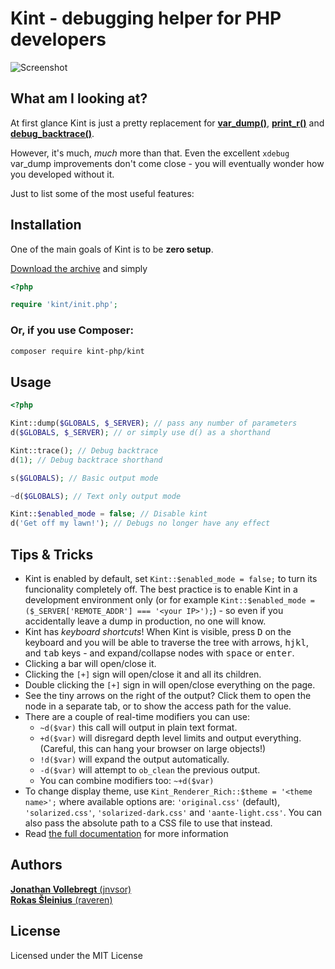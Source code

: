 # Kint - debugging helper for PHP developers

![Screenshot](https://kint-php.github.io/kint/img/preview.png)

## What am I looking at?

At first glance Kint is just a pretty replacement for **[var_dump()](http://php.net/manual/en/function.var-dump.php)**, **[print_r()](http://php.net/manual/en/function.print-r.php)** and **[debug_backtrace()](http://php.net/manual/en/function.debug-backtrace.php)**.

However, it's much, *much* more than that. Even the excellent `xdebug` var_dump improvements don't come close - you will eventually wonder how you developed without it. 

Just to list some of the most useful features:

## Installation

One of the main goals of Kint is to be **zero setup**.

[Download the archive](https://github.com/kint-php/kint/archive/master.zip) and simply
```php
<?php

require 'kint/init.php';
```

### Or, if you use Composer:

```bash
composer require kint-php/kint
```

## Usage

```php
<?php

Kint::dump($GLOBALS, $_SERVER); // pass any number of parameters
d($GLOBALS, $_SERVER); // or simply use d() as a shorthand

Kint::trace(); // Debug backtrace
d(1); // Debug backtrace shorthand

s($GLOBALS); // Basic output mode

~d($GLOBALS); // Text only output mode

Kint::$enabled_mode = false; // Disable kint
d('Get off my lawn!'); // Debugs no longer have any effect
```

## Tips & Tricks

* Kint is enabled by default, set `Kint::$enabled_mode = false;` to turn its funcionality completely off. The best practice is to enable Kint in a development environment only (or for example `Kint::$enabled_mode = ($_SERVER['REMOTE_ADDR'] === '<your IP>');`) - so even if you accidentally leave a dump in production, no one will know.
* Kint has *keyboard shortcuts*! When Kint is visible, press <kbd>D</kbd> on the keyboard and you will be able to traverse the tree with arrows, <kbd>h</kbd><kbd>j</kbd><kbd>k</kbd><kbd>l</kbd>, and <kbd>tab</kbd> keys - and expand/collapse nodes with <kbd>space</kbd> or <kbd>enter</kbd>.
* Clicking a bar will open/close it.
* Clicking the `[+]` sign will open/close it and all its children.
* Double clicking the `[+]` sign in will open/close everything on the page.
* See the tiny arrows on the right of the output? Click them to open the node in a separate tab, or to show the access path for the value.
* There are a couple of real-time modifiers you can use:
  * `~d($var)` this call will output in plain text format.
  * `+d($var)` will disregard depth level limits and output everything. (Careful, this can hang your browser on large objects!)
  * `!d($var)` will expand the output automatically.
  * `-d($var)` will attempt to `ob_clean` the previous output.
  * You can combine modifiers too: `~+d($var)`
* To change display theme, use `Kint_Renderer_Rich::$theme = '<theme name>';` where available options are: `'original.css'` (default), `'solarized.css'`, `'solarized-dark.css'` and `'aante-light.css'`. You can also pass the absolute path to a CSS file to use that instead.
* Read [the full documentation](https://kint-php.github.io/kint/) for more information

## Authors

[**Jonathan Vollebregt** (jnvsor)](https://github.com/jnvsor)  
[**Rokas Šleinius** (raveren)](https://github.com/raveren)

## License

Licensed under the MIT License
